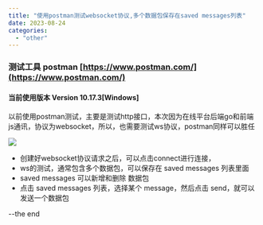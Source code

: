 ```yaml
---
title: "使用postman测试websocket协议,多个数据包保存在saved messages列表"
date: 2023-08-24
categories: 
  - "other"
---
```


### 测试工具 postman [https://www.postman.com/](https://www.postman.com/)

#### 当前使用版本 Version 10.17.3[Windows]

以前使用postman测试，主要是测试http接口，本次因为在线平台后端go和前端 js通讯，协议为websocket，所以，也需要测试ws协议，postman同样可以胜任

![](https://poker-x-studio.github.io/images/image_2023-08-24_11-34-17.png)

- 创建好websocket协议请求之后，可以点击connect进行连接，
- ws的测试，通常包含多个数据包，可以保存在 saved messages 列表里面
- saved messages 可以新增和删除 数据包
- 点击 saved messages 列表，选择某个 message，然后点击 send，就可以发送一个数据包

--the end
